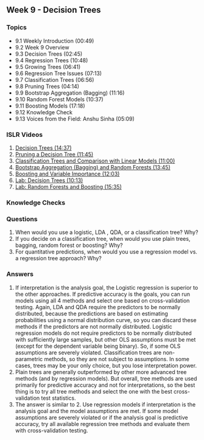 ## Week 9 - Decision Trees

### Topics
  - 9.1 Weekly Introduction (00:49)
  - 9.2 Week 9 Overview
  - 9.3 Decision Trees (02:45)
  - 9.4 Regression Trees (10:48)
  - 9.5 Growing Trees (06:41)
  - 9.6 Regression Tree Issues (07:13)
  - 9.7 Classification Trees (06:56)
  - 9.8 Pruning Trees (04:14)
  - 9.9 Bootstrap Aggregation (Bagging) (11:16)
  - 9.10 Random Forest Models (10:37)
  - 9.11 Boosting Models (17:18)
  - 9.12 Knowledge Check
  - 9.13 Voices from the Field: Anshu Sinha (05:09)
    
### ISLR Videos
  1. [Decision Trees (14:37)](https://www.youtube.com/watch?v=6ENTbK3yQUQ)
  2. [Pruning a Decision Tree (11:45)](https://www.youtube.com/watch?v=GfPR7Xhdokc)
  3. [Classification Trees and Comparison with Linear Models (11:00)](https://www.youtube.com/watch?v=hPEJoITBbQ4)
  4. [Bootstrap Aggregation (Bagging) and Random Forests (13:45)](https://www.youtube.com/watch?v=lq_xzBRIWm4)
  5. [Boosting and Variable Importance (12:03)](https://www.youtube.com/watch?v=U3MdBNysk9w)
  6. [Lab: Decision Trees (10:13)](https://www.youtube.com/watch?v=0wZUXtvAtDc)
  7. [Lab: Random Forests and Boosting (15:35)](https://www.youtube.com/watch?v=IY7oWGXb77o)

### Knowledge Checks
### Questions
  1. When would you use a logistic, LDA , QDA, or a classification tree? Why?
  2. If you decide on a classification tree, when would you use plain trees, bagging, random forest or boosting? Why?
  3. For quantitative predictions, when would you use a regression model vs. a regression tree approach? Why?
  
### Answers
  1. If interpretation is the analysis goal, the Logistic regression is superior to the other approaches. If predictive accuracy is the goals, you can run models using all 4 methods and select one based on cross-validation testing. Again, LDA and QDA require the predictors to be normally distributed, because the predictions are based on estimating probabilities using a normal distribution curve, so you can discard these methods if the predictors are not normally distributed. Logistic regression models do not require predictors to be normally distributed with sufficiently large samples, but other OLS assumptions must be met (except for the dependent variable being binary). So, if some OLS assumptions are severely violated. Classification trees are non-parametric methods, so they are not subject to assumptions. In some cases, trees may be your only choice, but you lose interpretation power.
  2. Plain trees are generally outperformed by other more advanced tree methods (and by regression models). But overall, tree methods are used primarily for predictive accuracy and not for interpretations, so the best thing is to try all tree methods and select the one with the best cross-validation test statistics.
  3. The answer is similar to 2. Use regression models if interpretation is the analysis goal and the model assumptions are met. If some model assumptions are severely violated or if the analysis goal is predictive accuracy, try all available regression tree methods and evaluate them with cross-validation testing.
